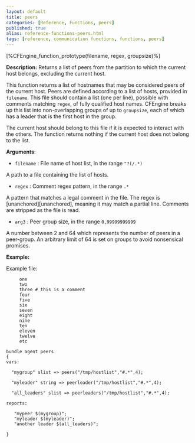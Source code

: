 ```yaml
---
layout: default
title: peers
categories: [Reference, Functions, peers]
published: true
alias: reference-functions-peers.html
tags: [reference, communication functions, functions, peers]
---
```


[%CFEngine_function_prototype(filename, regex, groupsize)%]

**Description:** Returns a list of peers from the partition to which
the current host belongs, excluding the current host.

This function returns a list of hostnames that may be considered peers
of the current host. Peers are defined according to a list of hosts,
provided in `filename`. This file should contain a list (one per line), 
possible with comments matching `regex`, of fully qualified host names. 
CFEngine breaks up this list into non-overlapping groups of up to `groupsize`, 
each of which has a leader that is the first host in the group.

The current host should belong to this file if it is expected to interact with 
the others. The function returns nothing if the current host does not belong 
to the list.


**Arguments**:

* `filename` : File name of host list, in the range `"?(/.*)`

A path to a file containing the list of hosts.

* `regex` : Comment regex pattern, in the range `.*`

A pattern that matches a legal comment in the file. The regex is [unanchored][unanchored], 
meaning it may match a partial line. Comments are stripped as the file is 
read.

* `arg3` : Peer group size, in the range `0,99999999999`   

A number between 2 and 64 which represents the number of peers in a 
peer-group. An arbitrary limit of 64 is set on groups to avoid nonsensical 
promises.

**Example:**

Example file:

```cf3
     one
     two
     three # this is a comment
     four
     five
     six
     seven
     eight
     nine
     ten
     eleven
     twelve
     etc
```

```cf3
bundle agent peers
{
vars:

  "mygroup" slist => peers("/tmp/hostlist","#.*",4);

  "myleader" string => peerleader("/tmp/hostlist","#.*",4);

  "all_leaders" slist => peerleaders("/tmp/hostlist","#.*",4);

reports:

   "mypeer $(mygroup)";
   "myleader $(myleader)";
   "another leader $(all_leaders)";

}
```
